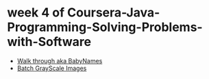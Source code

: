 <h1>week 4 of Coursera-Java-Programming-Solving-Problems-with-Software</h1>
<ul>
<li> <a href="https://github.com/DmitriiDes/Coursera-Java-Programming-and-Software-Engineering-Fundamentals/tree/master/Coursera-Java-Programming-Solving-Problems-with-Software/week4/BabyNames">Walk through aka BabyNames</a></li>
<li> <a href="#">Batch GrayScale Images</a></li>
</ul>
